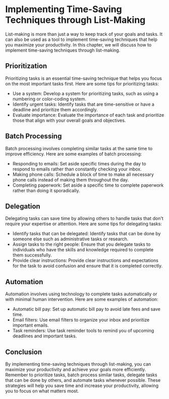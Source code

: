 Implementing Time-Saving Techniques through List-Making
================================================================================================

List-making is more than just a way to keep track of your goals and tasks. It can also be used as a tool to implement time-saving techniques that help you maximize your productivity. In this chapter, we will discuss how to implement time-saving techniques through list-making.

Prioritization
--------------

Prioritizing tasks is an essential time-saving technique that helps you focus on the most important tasks first. Here are some tips for prioritizing tasks:

* Use a system: Develop a system for prioritizing tasks, such as using a numbering or color-coding system.
* Identify urgent tasks: Identify tasks that are time-sensitive or have a deadline and prioritize them accordingly.
* Evaluate importance: Evaluate the importance of each task and prioritize those that align with your overall goals and objectives.

Batch Processing
----------------

Batch processing involves completing similar tasks at the same time to improve efficiency. Here are some examples of batch processing:

* Responding to emails: Set aside specific times during the day to respond to emails rather than constantly checking your inbox.
* Making phone calls: Schedule a block of time to make all necessary phone calls instead of making them throughout the day.
* Completing paperwork: Set aside a specific time to complete paperwork rather than doing it sporadically.

Delegation
----------

Delegating tasks can save time by allowing others to handle tasks that don't require your expertise or attention. Here are some tips for delegating tasks:

* Identify tasks that can be delegated: Identify tasks that can be done by someone else such as administrative tasks or research.
* Assign tasks to the right people: Ensure that you delegate tasks to individuals who have the skills and knowledge required to complete them successfully.
* Provide clear instructions: Provide clear instructions and expectations for the task to avoid confusion and ensure that it is completed correctly.

Automation
----------

Automation involves using technology to complete tasks automatically or with minimal human intervention. Here are some examples of automation:

* Automatic bill pay: Set up automatic bill pay to avoid late fees and save time.
* Email filters: Use email filters to organize your inbox and prioritize important emails.
* Task reminders: Use task reminder tools to remind you of upcoming deadlines and important tasks.

Conclusion
----------

By implementing time-saving techniques through list-making, you can maximize your productivity and achieve your goals more efficiently. Remember to prioritize tasks, batch process similar tasks, delegate tasks that can be done by others, and automate tasks whenever possible. These strategies will help you save time and increase your productivity, allowing you to focus on what matters most.
